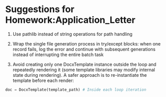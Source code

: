 # Suggestions for Homework:Application_Letter
1. Use pathlib instead of string operations for path handling

2. Wrap the single file generation process in try/except blocks: when one record fails, log the error and continue with subsequent generations instead of interrupting the entire batch task

3. Avoid creating only one DocxTemplate instance outside the loop and repeatedly rendering it (some template libraries may modify internal state during rendering). A safer approach is to re-instantiate the template before each render:
```python
doc = DocxTemplate(template_path) # Inside each loop iteration
```